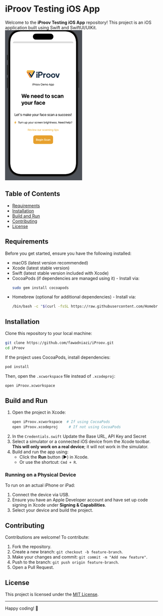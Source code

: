 # iProov Testing iOS App 

Welcome to the **iProov Testing iOS App** repository! This project is an iOS application built using Swift and SwiftUI/UIKit.
[![](https://raw.githubusercontent.com/fawadniazi/iProov/refs/heads/main/SC1.png)](https://raw.githubusercontent.com/fawadniazi/iProov/refs/heads/main/SC1.png)

## Table of Contents
- [Requirements](#requirements)
- [Installation](#installation)
- [Build and Run](#build-and-run)
- [Contributing](#contributing)
- [License](#license)

## Requirements
Before you get started, ensure you have the following installed:

- macOS (latest version recommended)
- Xcode (latest stable version)
- Swift (latest stable version included with Xcode)
- CocoaPods (if dependencies are managed using it) - Install via:
  ```sh
  sudo gem install cocoapods
  ```
- Homebrew (optional for additional dependencies) - Install via:
  ```sh
  /bin/bash -c "$(curl -fsSL https://raw.githubusercontent.com/Homebrew/install/HEAD/install.sh)"
  ```

## Installation
Clone this repository to your local machine:
```sh
git clone https://github.com/fawadniazi/iProov.git
cd iProov
```

If the project uses CocoaPods, install dependencies:
```sh
pod install
```
Then, open the `.xcworkspace` file instead of `.xcodeproj`:
```sh
open iProov.xcworkspace
```

## Build and Run

1. Open the project in Xcode:
   ```sh
   open iProov.xcworkspace  # If using CocoaPods
   open iProov.xcodeproj     # If not using CocoaPods
   ```
2. In the  `Credentials.swift` Update the Base URL, API Key and Secret
3. Select a simulator or a connected iOS device from the Xcode toolbar. **This will only work on a real device**; it will not work in the simulator.
4. Build and run the app using:
   - Click the **Run** button (▶️) in Xcode.
   - Or use the shortcut: `Cmd + R`.

### Running on a Physical Device
To run on an actual iPhone or iPad:
1. Connect the device via USB.
2. Ensure you have an Apple Developer account and have set up code signing in Xcode under **Signing & Capabilities**.
3. Select your device and build the project.

## Contributing
Contributions are welcome! To contribute:
1. Fork the repository.
2. Create a new branch: `git checkout -b feature-branch`.
3. Make your changes and commit: `git commit -m "Add new feature"`.
4. Push to the branch: `git push origin feature-branch`.
5. Open a Pull Request.

## License
This project is licensed under the [MIT License](LICENSE).

---

Happy coding! 🚀



